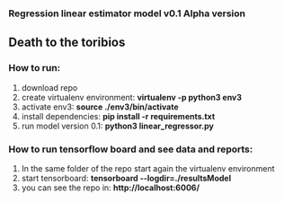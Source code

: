 ### Regression linear estimator model v0.1 Alpha version
## Death to the toribios

### How to run:

1. download repo
2. create virtualenv environment: **virtualenv -p python3 env3**
3. activate env3: **source ./env3/bin/activate**
4. install dependencies: **pip install -r requirements.txt**
5. run model version 0.1: **python3 linear_regressor.py**

### How to run tensorflow board and see data and reports:
1. In the same folder of the repo start again the virtualenv environment
2. start tensorboard: **tensorboard --logdir=./resultsModel**
3. you can see the repo in: **http://localhost:6006/**

